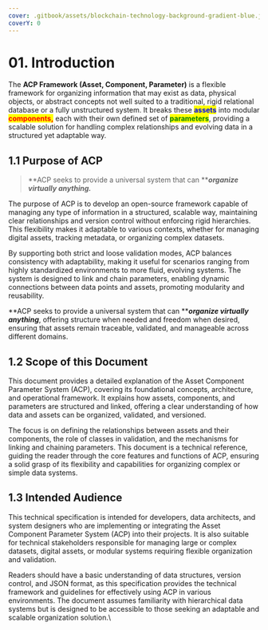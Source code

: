 ```yaml
---
cover: .gitbook/assets/blockchain-technology-background-gradient-blue.jpg
coverY: 0
---
```


# 01. Introduction

The **ACP Framework (Asset, Component, Parameter)** is a flexible framework for organizing information that may exist as data, physical objects, or abstract concepts not well suited to a traditional, rigid relational database or a fully unstructured system. It breaks these <mark style="color:blue;">**assets**</mark> into modular <mark style="color:red;">**components,**</mark> each with their own defined set of <mark style="color:green;">**parameters**</mark>, providing a scalable solution for handling complex relationships and evolving data in a structured yet adaptable way.

## 1.1 Purpose of ACP&#x20;

> **ACP seeks to provide a universal system that can **_**organize virtually anything.**_

The purpose of ACP is to develop an open-source framework capable of managing any type of information in a structured, scalable way, maintaining clear relationships and version control without enforcing rigid hierarchies. This flexibility makes it adaptable to various contexts, whether for managing digital assets, tracking metadata, or organizing complex datasets.

By supporting both strict and loose validation modes, ACP balances consistency with adaptability, making it useful for scenarios ranging from highly standardized environments to more fluid, evolving systems. The system is designed to link and chain parameters, enabling dynamic connections between data points and assets, promoting modularity and reusability.

**ACP seeks to provide a universal system that can **_**organize virtually anything**_, offering structure when needed and freedom when desired, ensuring that assets remain traceable, validated, and manageable across different domains.

## 1.2 Scope of this Document&#x20;

This document provides a detailed explanation of the Asset Component Parameter System (ACP), covering its foundational concepts, architecture, and operational framework. It explains how assets, components, and parameters are structured and linked, offering a clear understanding of how data and assets can be organized, validated, and versioned.

The focus is on defining the relationships between assets and their components, the role of classes in validation, and the mechanisms for linking and chaining parameters. This document is a technical reference, guiding the reader through the core features and functions of ACP, ensuring a solid grasp of its flexibility and capabilities for organizing complex or simple data systems.

## 1.3 Intended Audience

This technical specification is intended for developers, data architects, and system designers who are implementing or integrating the Asset Component Parameter System (ACP) into their projects. It is also suitable for technical stakeholders responsible for managing large or complex datasets, digital assets, or modular systems requiring flexible organization and validation.

Readers should have a basic understanding of data structures, version control, and JSON format, as this specification provides the technical framework and guidelines for effectively using ACP in various environments. The document assumes familiarity with hierarchical data systems but is designed to be accessible to those seeking an adaptable and scalable organization solution.\
